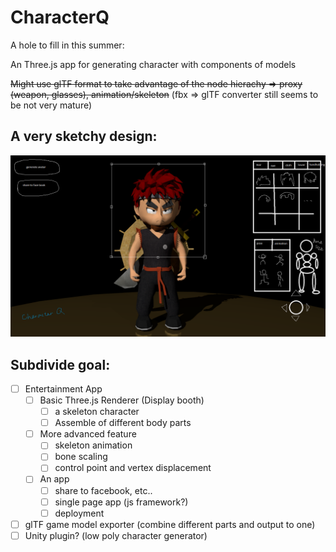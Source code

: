 # CharacterQ

A hole to fill in this summer: 

An Three.js app for generating character with components of models

~~Might use glTF format to take advantage of the node hierachy => proxy (weapon, glasses), animation/skeleton~~
(fbx => glTF converter still seems to be not very mature) 

## A very sketchy design:
![](img/sketchy-design.png)


## Subdivide goal:

- [ ] Entertainment App
  - [ ] Basic Three.js Renderer (Display booth)
    - [ ] a skeleton character
    - [ ] Assemble of different body parts
  - [ ] More advanced feature
    - [ ] skeleton animation
    - [ ] bone scaling
    - [ ] control point and vertex displacement
  - [ ] An app
    - [ ] share to facebook, etc..
    - [ ] single page app (js framework?)
    - [ ] deployment
- [ ] glTF game model exporter (combine different parts and output to one)
- [ ] Unity plugin? (low poly character generator)
